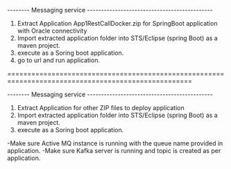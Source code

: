 --------  Messaging service  ---------------------------------------------

1. Extract Application App1RestCallDocker.zip for SpringBoot application with Oracle connectivity
2. Import extracted application folder into STS/Eclipse (spring Boot) as a maven project.
3. execute as a Soring boot application.
4. go to url and run application.

====================================================================================================

--------  Messaging service  ---------------------------------------------

1. Extract Application for other ZIP files to deploy application
2. Import extracted application folder into STS/Eclipse (spring Boot) as a maven project.
3. execute as a Soring boot application.

-Make sure Active MQ instance is running with the queue name provided in application.
-Make sure Kafka server is running and topic is created as per application.
